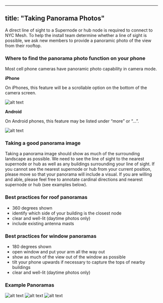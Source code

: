 
---
title: "Taking Panorama Photos"
---

A direct line of sight to a Supernode or hub node is required to connect to NYC Mesh. To help the install team determine whether a line of sight is possible, we ask new members to provide a panoramic photo of the view from their rooftop. 

### Where to find the panorama photo function on your phone

Most cell phone cameras have panoramic photo capability in camera mode. 

**iPhone**

On iPhones, this feature will be a scrollable option on the bottom of the camera screen.

![alt text](https://i.imgur.com/2tC3pSh.jpg "iPhone Sequence")

**Android**

On Android phones, this feature may be listed under “more” or “...”. 

![alt text](https://i.imgur.com/qjDHquY.jpg "Android Sequence")

### Taking a good panorama image

Taking a panorama image should show as much of the surrounding landscape as possible. We need to see the line of sight to the nearest supernode or hub as well as any buildings surrounding your line of sight. If you cannot see the nearest supernode or hub from your current position, please move so that your panorama will include a visual. If you are willing and able, please feel free to annotate cardinal directions and nearest supernode or hub (see examples below).

### Best practices for roof panoramas

* 360 degrees shown
* identify which side of your building is the closest node
* clear and well-lit (daytime photos only)
* include existing antenna masts

### Best practices for window panoramas

* 180 degrees shown
* open window and put your arm all the way out
* show as much of the view out of the window as possible 
* tilt your phone upwards if necessary to capture the tops of nearby buildings
* clear and well-lit (daytime photos only)

### Example Panoramas

![alt text](https://node-db.netlify.com/panoramas/303.jpg "Example 2")
![alt text](https://node-db.netlify.com/panoramas/303a.jpg "Example 3")
![alt text](https://i.imgur.com/flNZi7r.jpg "Example 4")


